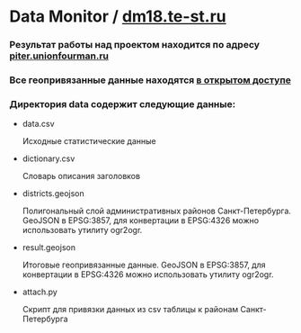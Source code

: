 Data Monitor / [dm18.te-st.ru](https://dm18.te-st.ru)
==============

### Результат работы над проектом находится по адресу [piter.unionfourman.ru](https://piter.unionfourman.ru)
### Все геопривязанные данные находятся [в открытом доступе](https://maxim.nextgis.com/resource/1734)

### Директория data содержит следующие данные:
* data.csv

   Исходные статистические данные

* dictionary.csv

   Словарь описания заголовков

* districts.geojson

   Полигональный слой административных районов Санкт-Петербурга. GeoJSON в EPSG:3857, для конвертации в EPSG:4326 можно использовать утилиту ogr2ogr.
   
* result.geojson

   Итоговые геопривязанные данные. GeoJSON в EPSG:3857, для конвертации в EPSG:4326 можно использовать утилиту ogr2ogr.
   
* attach.py

  Скрипт для привязки данных из csv таблицы к районам Санкт-Петербурга
